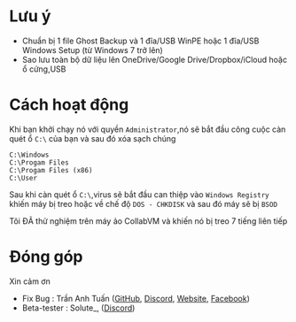 # Lưu ý
- Chuẩn bị 1 file Ghost Backup và 1 đĩa/USB WinPE hoặc 1 đĩa/USB Windows Setup (từ Windows 7 trở lên)
- Sao lưu toàn bộ dữ liệu lên OneDrive/Google Drive/Dropbox/iCloud hoặc ổ cứng,USB
# Cách hoạt động
Khi bạn khởi chạy nó với quyền `Administrator`,nó sẽ bắt đầu công cuộc càn quét ổ `C:\` của bạn và sau đó xóa sạch chúng


```
C:\Windows
C:\Progam Files
C:\Progam Files (x86)
C:\User
```


Sau khi càn quét ổ `C:\`,virus sẽ bắt đầu can thiệp vào `Windows Registry` khiến máy bị treo hoặc về chế độ `DOS - CHKDISK` và sau đó máy sẽ bị `BSOD`

Tôi ĐÃ thử nghiệm trên máy ảo CollabVM và khiến nó bị treo 7 tiếng liên tiếp

# Đóng góp

Xin cảm ơn 

- Fix Bug : Trần Anh Tuấn ([GitHub](https://github.com/tat2008), [Discord](https://discord.com/users/722469852010512464), [Website](https://tat2008.tk), [Facebook](https://www.facebook.com/tat2008))
- Beta-tester : Solute_, ([Discord](https://discord.com/users/712638495310479442)) 
